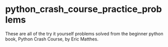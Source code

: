 # python_crash_course_practice_problems
These are all of the try it yourself problems solved from the beginner python book, Python Crash Course, by Eric Matthes.
